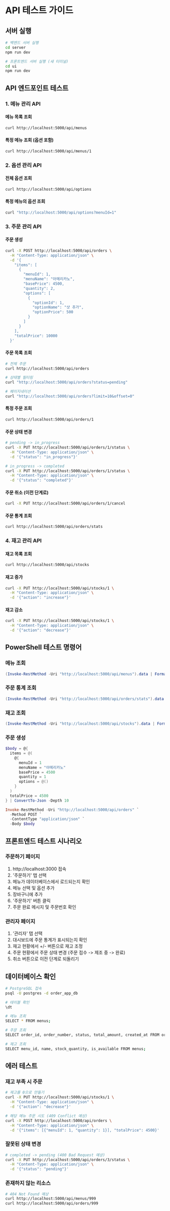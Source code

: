 # API 테스트 가이드

## 서버 실행

```bash
# 백엔드 서버 실행
cd server
npm run dev

# 프론트엔드 서버 실행 (새 터미널)
cd ui
npm run dev
```

## API 엔드포인트 테스트

### 1. 메뉴 관리 API

#### 메뉴 목록 조회
```bash
curl http://localhost:5000/api/menus
```

#### 특정 메뉴 조회 (옵션 포함)
```bash
curl http://localhost:5000/api/menus/1
```

### 2. 옵션 관리 API

#### 전체 옵션 조회
```bash
curl http://localhost:5000/api/options
```

#### 특정 메뉴의 옵션 조회
```bash
curl "http://localhost:5000/api/options?menuId=1"
```

### 3. 주문 관리 API

#### 주문 생성
```bash
curl -X POST http://localhost:5000/api/orders \
  -H "Content-Type: application/json" \
  -d '{
    "items": [
      {
        "menuId": 1,
        "menuName": "아메리카노",
        "basePrice": 4500,
        "quantity": 2,
        "options": [
          {
            "optionId": 1,
            "optionName": "샷 추가",
            "optionPrice": 500
          }
        ]
      }
    ],
    "totalPrice": 10000
  }'
```

#### 주문 목록 조회
```bash
# 전체 주문
curl http://localhost:5000/api/orders

# 상태별 필터링
curl "http://localhost:5000/api/orders?status=pending"

# 페이지네이션
curl "http://localhost:5000/api/orders?limit=10&offset=0"
```

#### 특정 주문 조회
```bash
curl http://localhost:5000/api/orders/1
```

#### 주문 상태 변경
```bash
# pending -> in_progress
curl -X PUT http://localhost:5000/api/orders/1/status \
  -H "Content-Type: application/json" \
  -d '{"status": "in_progress"}'

# in_progress -> completed
curl -X PUT http://localhost:5000/api/orders/1/status \
  -H "Content-Type: application/json" \
  -d '{"status": "completed"}'
```

#### 주문 취소 (이전 단계로)
```bash
curl -X PUT http://localhost:5000/api/orders/1/cancel
```

#### 주문 통계 조회
```bash
curl http://localhost:5000/api/orders/stats
```

### 4. 재고 관리 API

#### 재고 목록 조회
```bash
curl http://localhost:5000/api/stocks
```

#### 재고 증가
```bash
curl -X PUT http://localhost:5000/api/stocks/1 \
  -H "Content-Type: application/json" \
  -d '{"action": "increase"}'
```

#### 재고 감소
```bash
curl -X PUT http://localhost:5000/api/stocks/1 \
  -H "Content-Type: application/json" \
  -d '{"action": "decrease"}'
```

## PowerShell 테스트 명령어

### 메뉴 조회
```powershell
(Invoke-RestMethod -Uri "http://localhost:5000/api/menus").data | Format-Table
```

### 주문 통계 조회
```powershell
(Invoke-RestMethod -Uri "http://localhost:5000/api/orders/stats").data
```

### 재고 조회
```powershell
(Invoke-RestMethod -Uri "http://localhost:5000/api/stocks").data | Format-Table
```

### 주문 생성
```powershell
$body = @{
  items = @(
    @{
      menuId = 1
      menuName = "아메리카노"
      basePrice = 4500
      quantity = 1
      options = @()
    }
  )
  totalPrice = 4500
} | ConvertTo-Json -Depth 10

Invoke-RestMethod -Uri "http://localhost:5000/api/orders" `
  -Method POST `
  -ContentType "application/json" `
  -Body $body
```

## 프론트엔드 테스트 시나리오

### 주문하기 페이지
1. http://localhost:3000 접속
2. '주문하기' 탭 선택
3. 메뉴가 데이터베이스에서 로드되는지 확인
4. 메뉴 선택 및 옵션 추가
5. 장바구니에 추가
6. '주문하기' 버튼 클릭
7. 주문 완료 메시지 및 주문번호 확인

### 관리자 페이지
1. '관리자' 탭 선택
2. 대시보드에 주문 통계가 표시되는지 확인
3. 재고 현황에서 +/- 버튼으로 재고 조정
4. 주문 현황에서 주문 상태 변경 (주문 접수 -> 제조 중 -> 완료)
5. 취소 버튼으로 이전 단계로 되돌리기

## 데이터베이스 확인

```bash
# PostgreSQL 접속
psql -U postgres -d order_app_db

# 테이블 확인
\dt

# 메뉴 조회
SELECT * FROM menus;

# 주문 조회
SELECT order_id, order_number, status, total_amount, created_at FROM orders;

# 재고 조회
SELECT menu_id, name, stock_quantity, is_available FROM menus;
```

## 에러 테스트

### 재고 부족 시 주문
```bash
# 재고를 0으로 만들기
curl -X PUT http://localhost:5000/api/stocks/1 \
  -H "Content-Type: application/json" \
  -d '{"action": "decrease"}'

# 해당 메뉴 주문 시도 (409 Conflict 예상)
curl -X POST http://localhost:5000/api/orders \
  -H "Content-Type: application/json" \
  -d '{"items": [{"menuId": 1, "quantity": 1}], "totalPrice": 4500}'
```

### 잘못된 상태 변경
```bash
# completed -> pending (400 Bad Request 예상)
curl -X PUT http://localhost:5000/api/orders/3/status \
  -H "Content-Type: application/json" \
  -d '{"status": "pending"}'
```

### 존재하지 않는 리소스
```bash
# 404 Not Found 예상
curl http://localhost:5000/api/menus/999
curl http://localhost:5000/api/orders/999
```

